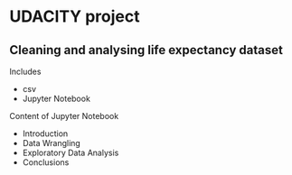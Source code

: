 # UDACITY project
## Cleaning and analysing life expectancy dataset

Includes
- csv
- Jupyter Notebook

Content of Jupyter Notebook
- Introduction
- Data Wrangling
- Exploratory Data Analysis
- Conclusions
